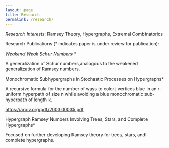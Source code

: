 ```yaml
---
layout: page
title: Research
permalink: /research/
---
```


*Research Interests*:  Ramsey Theory, Hypergraphs, Extremal Combinatorics

Research Publications (* indicates paper is under review for publication):

*Weakend Weak Schur Numbers* *

A generalization of Schur numbers,analogous to the weakened generalization of Ramsey numbers. 

Monochromatic Subhypergraphs in Stochastic Processes on Hypergraphs*

A recursive formula for the number of ways to color j vertices blue in an r-uniform hyperpath of size n while avoiding a blue monochromatic sub-hyperpath of length k.

https://arxiv.org/pdf/2003.00035.pdf

Hypergraph Ramsey Numbers Involving Trees, Stars, and Complete Hypergraphs*

Focused on further developing Ramsey theory for trees, stars, and complete hypergraphs.
